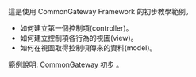 這是使用 CommonGateway Framework 的初步教學範例。

* 如何建立第一個控制項(controller)。
* 如何建立控制項各行為的視圖(view)。
* 如何在視圖取得控制項傳來的資料(model)。

範例說明: [CommonGateway 初步](https://www.rocksaying.tw/archives/21320836.html) 。

